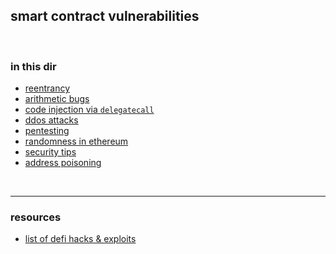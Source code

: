## smart contract vulnerabilities

<br>

### in this dir


* [reentrancy](reentrancy_attacks)
* [arithmetic bugs](arithmetic-bugs-notes.md)
* [code injection via `delegatecall`](delegatecall)
* [ddos attacks](ddos-notes.md)
* [pentesting](pentesting.md)
* [randomness in ethereum](random_numbers.md)
* [security tips](security_tips.md)
* [address poisoning](address_poisoning)


<br>

----

### resources


* [list of defi hacks & exploits](https://github.com/SunWeb3Sec/DeFiHackLabs/#list-of-defi-hacks--exploits)
